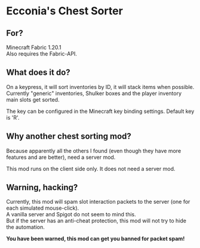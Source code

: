 # Ecconia's Chest Sorter

## For?

Minecraft Fabric 1.20.1\
Also requires the Fabric-API.

## What does it do?

On a keypress, it will sort inventories by ID, it will stack items when possible.\
Currently "generic" inventories, Shulker boxes and the player inventory main slots get sorted.

The key can be configured in the Minecraft key binding settings. Default key is 'R'.

## Why another chest sorting mod?

Because apparently all the others I found (even though they have more features and are better), need a server mod.

This mod runs on the client side only. It does not need a server mod.

## Warning, hacking?

Currently, this mod will spam slot interaction packets to the server (one for each simulated mouse-click).\
A vanilla server and Spigot do not seem to mind this.\
But if the server has an anti-cheat protection, this mod will not try to hide the automation.

**You have been warned, this mod can get you banned for packet spam!**
